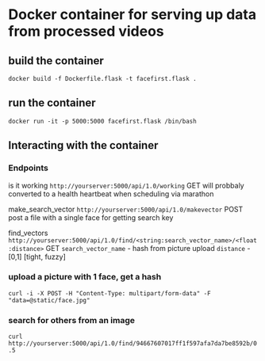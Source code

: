 # Docker container for serving up data from processed videos

## build the container
```docker build -f Dockerfile.flask -t facefirst.flask .```

## run the container
```docker run -it -p 5000:5000 facefirst.flask /bin/bash```

## Interacting with the container

### Endpoints

  is it working
  ```http://yourserver:5000/api/1.0/working```
  GET
  will probbaly converted to a health heartbeat when scheduling via marathon
   
  make_search_vector
  ```http://yourserver:5000/api/1.0/makevector```
  POST
  post a file with a single face for getting search key 

  find_vectors
  ```http://yourserver:5000/api/1.0/find/<string:search_vector_name>/<float:distance>```
  GET
  ```search_vector_name``` - hash from picture upload
  ```distance``` - [0,1] [tight, fuzzy]

### upload a picture with 1 face, get a hash 
```curl -i -X POST -H "Content-Type: multipart/form-data" -F "data=@static/face.jpg"``` 

### search for others from an image
```curl http://yourserver:5000/api/1.0/find/94667607017ff1f597afa7da7be8592b/0.5```



